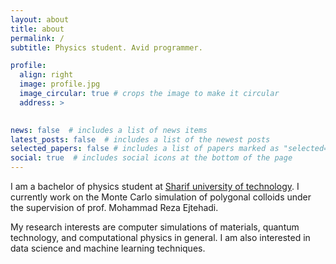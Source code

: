 ```yaml
---
layout: about
title: about
permalink: /
subtitle: Physics student. Avid programmer.

profile:
  align: right
  image: profile.jpg
  image_circular: true # crops the image to make it circular
  address: >
    

news: false  # includes a list of news items
latest_posts: false  # includes a list of the newest posts
selected_papers: false # includes a list of papers marked as "selected={true}"
social: true  # includes social icons at the bottom of the page
---
```


I am a bachelor of physics student at [Sharif university of technology](sharif.edu).
I currently work on the Monte Carlo simulation of polygonal colloids under the supervision
of prof. Mohammad Reza Ejtehadi.

My research interests are computer simulations of materials, quantum technology, and
computational physics in general. I am also interested in data science and machine learning
techniques.
